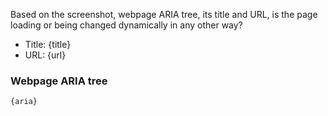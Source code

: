 Based on the screenshot, webpage ARIA tree, its title and URL, is the page loading or being changed dynamically in any other way?

- Title: {title}
- URL: {url}

### Webpage ARIA tree

```xml
{aria}
```
